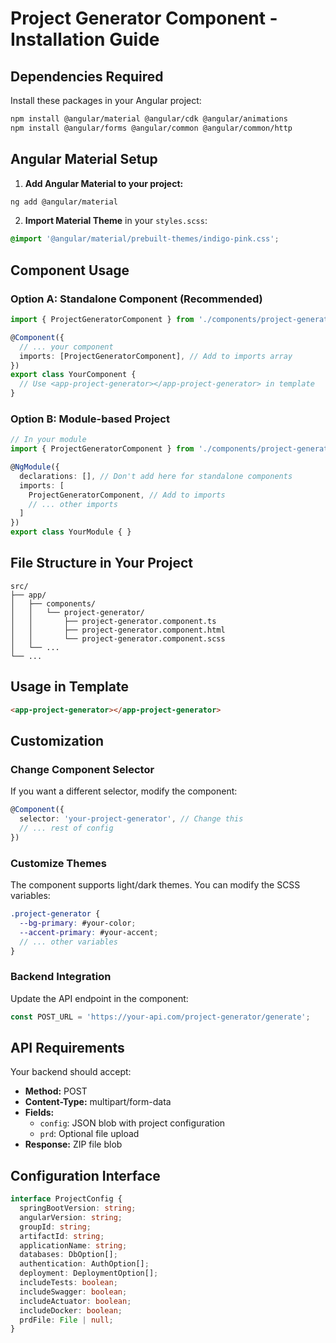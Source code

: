 # Project Generator Component - Installation Guide

## Dependencies Required

Install these packages in your Angular project:

```bash
npm install @angular/material @angular/cdk @angular/animations
npm install @angular/forms @angular/common @angular/common/http
```

## Angular Material Setup

1. **Add Angular Material to your project:**
```bash
ng add @angular/material
```

2. **Import Material Theme** in your `styles.scss`:
```scss
@import '@angular/material/prebuilt-themes/indigo-pink.css';
```

## Component Usage

### **Option A: Standalone Component (Recommended)**
```typescript
import { ProjectGeneratorComponent } from './components/project-generator/project-generator.component';

@Component({
  // ... your component
  imports: [ProjectGeneratorComponent], // Add to imports array
})
export class YourComponent {
  // Use <app-project-generator></app-project-generator> in template
}
```

### **Option B: Module-based Project**
```typescript
// In your module
import { ProjectGeneratorComponent } from './components/project-generator/project-generator.component';

@NgModule({
  declarations: [], // Don't add here for standalone components
  imports: [
    ProjectGeneratorComponent, // Add to imports
    // ... other imports
  ]
})
export class YourModule { }
```

## File Structure in Your Project

```
src/
├── app/
│   ├── components/
│   │   └── project-generator/
│   │       ├── project-generator.component.ts
│   │       ├── project-generator.component.html
│   │       └── project-generator.component.scss
│   └── ...
└── ...
```

## Usage in Template

```html
<app-project-generator></app-project-generator>
```

## Customization

### **Change Component Selector**
If you want a different selector, modify the component:

```typescript
@Component({
  selector: 'your-project-generator', // Change this
  // ... rest of config
})
```

### **Customize Themes**
The component supports light/dark themes. You can modify the SCSS variables:

```scss
.project-generator {
  --bg-primary: #your-color;
  --accent-primary: #your-accent;
  // ... other variables
}
```

### **Backend Integration**
Update the API endpoint in the component:

```typescript
const POST_URL = 'https://your-api.com/project-generator/generate';
```

## API Requirements

Your backend should accept:
- **Method:** POST
- **Content-Type:** multipart/form-data
- **Fields:**
  - `config`: JSON blob with project configuration
  - `prd`: Optional file upload
- **Response:** ZIP file blob

## Configuration Interface

```typescript
interface ProjectConfig {
  springBootVersion: string;
  angularVersion: string;
  groupId: string;
  artifactId: string;
  applicationName: string;
  databases: DbOption[];
  authentication: AuthOption[];
  deployment: DeploymentOption[];
  includeTests: boolean;
  includeSwagger: boolean;
  includeActuator: boolean;
  includeDocker: boolean;
  prdFile: File | null;
}
```
